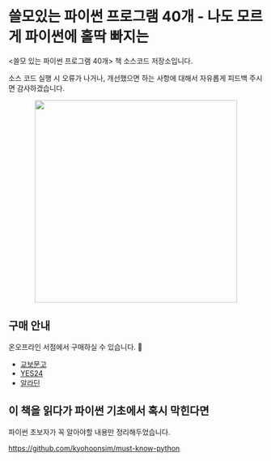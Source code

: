 # 쓸모있는 파이썬 프로그램 40개 - 나도 모르게 파이썬에 홀딱 빠지는

<쓸모 있는 파이썬 프로그램 40개> 책 소스코드 저장소입니다.

소스 코드 실행 시 오류가 나거나, 개선했으면 하는 사항에 대해서 자유롭게 피드백 주시면 감사하겠습니다.

<div style="text-align: center; margin: 0 auto !important;">
  <img src="https://github.com/kyohoonsim/useful_python_program_40/assets/58966525/68b30f5b-4954-4b49-a304-3b765e7c2681"  width="400px">
</div>

## 구매 안내

온오프라인 서점에서 구매하실 수 있습니다. 🎂

- [교보문고](https://product.kyobobook.co.kr/detail/S000202678019)
- [YES24](https://www.yes24.com/Product/Goods/119632804)
- [알라딘](https://www.aladin.co.kr/shop/wproduct.aspx?ItemId=318875239)

## 이 책을 읽다가 파이썬 기초에서 혹시 막힌다면

파이썬 초보자가 꼭 알아야할 내용만 정리해두었습니다. 

<https://github.com/kyohoonsim/must-know-python>

